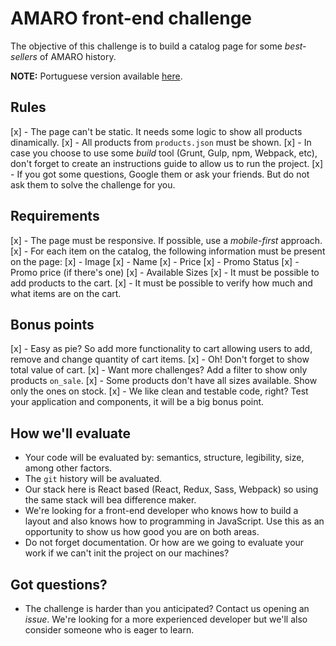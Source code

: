 # AMARO front-end challenge

The objective of this challenge is to build a catalog page for some _best-sellers_ of AMARO history.

**NOTE:** Portuguese version available [here](o-desafio.md).

## Rules

[x] - The page can't be static. It needs some logic to show all products dinamically.
[x] - All products from `products.json` must be shown.
[x] - In case you choose to use some _build_ tool (Grunt, Gulp, npm, Webpack, etc), don't forget to create an instructions guide to allow us to run the project.
[x] - If you got some questions, Google them or ask your friends. But do not ask them to solve the challenge for you.

## Requirements

[x] - The page must be responsive. If possible, use a _mobile-first_ approach.
[x] - For each item on the catalog, the following information must be present on the page:
    [x] - Image
    [x] - Name
    [x] - Price
    [x] - Promo Status
    [x] - Promo price (if there's one)
    [x] - Available Sizes
[x] - It must be possible to add products to the cart.
[x] - It must be possible to verify how much and what items are on the cart.

## Bonus points

[x] - Easy as pie? So add more functionality to cart allowing users to add, remove and change quantity of cart items.
[x] - Oh! Don't forget to show total value of cart.
[x] - Want more challenges? Add a filter to show only products `on_sale`.
[x] - Some products don't have all sizes available. Show only the ones on stock.
[x] - We like clean and testable code, right? Test your application and components, it will be a big bonus point.

## How we'll evaluate

- Your code will be evaluated by: semantics, structure, legibility, size, among other factors.
- The `git` history will be avaluated.
- Our stack here is React based (React, Redux, Sass, Webpack) so using the same stack will bea difference maker.
- We're looking for a front-end developer who knows how to build a layout and also knows how to programming in JavaScript. Use this as an opportunity to show us how good you are on both areas.
- Do not forget documentation. Or how are we going to evaluate your work if we can't init the project on our machines?

## Got questions?

- The challenge is harder than you anticipated? Contact us opening an _issue_. We're looking for a more experienced developer but we'll also consider someone who is eager to learn.
